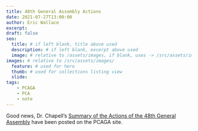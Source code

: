 ```yaml
---
title: 48th General Assembly Actions
date: 2021-07-27T13:00:00
author: Eric Wallace
excerpt:
draft: false
seo:
  title: # if left blank, title above used
  description: # if left blank, excerpt above used
  image: # relative to /assets/images, if blank, uses -> /src/assets/images/meta/default.png
images: # relative to /src/assets/images/
  feature: # used for hero
  thumb: # used for collections listing view
  slide:
tags:
    - PCAGA
    - PCA
    - note
---
```


Good news, Dr. Chapell’s [Summary of the Actions of the 48th General Assembly](https://pcaga.org/wp-content/uploads/2021/07/2021-Actions-of-48th-GA-1.pdf) have been posted on the PCAGA site.
